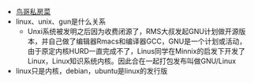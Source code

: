 - [鸟哥私房菜](https://wizardforcel.gitbooks.io/vbird-linux-basic-4e/content/1.html)
- linux、unix、gun是什么关系
	- Unxi系统被发明之后因为收费闭源了，RMS大叔发起GNU计划做开源版本，并自己做了编辑器Rmacs和编译器GCC，GNU是一个计划或活动，由于原定内核HURD一直完成不了，Linus同学在Minnix的启发下开发了Linux，Linux知识系统内核。因此合在一起打包发布叫做GNU/Linux
- linux只是内核，debian，ubuntu是linux的发行版